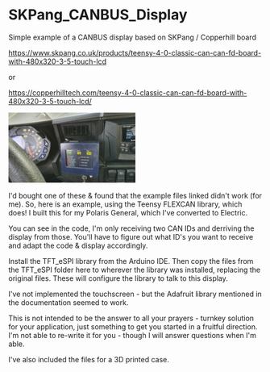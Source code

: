 # SKPang_CANBUS_Display
Simple example of a CANBUS display based on SKPang / Copperhill board

https://www.skpang.co.uk/products/teensy-4-0-classic-can-can-fd-board-with-480x320-3-5-touch-lcd

or

https://copperhilltech.com/teensy-4-0-classic-can-can-fd-board-with-480x320-3-5-touch-lcd/

<img src="https://github.com/SimonRafferty/SKPang_CANBUS_Display/blob/main/image.png" width="50%" height="50%">


I'd bought one of these & found that the example files linked didn't work (for me).  So, here is an example, using the Teensy FLEXCAN library, which does!
I built this for my Polaris General, which I've converted to Electric.

You can see in the code, I'm only receiving two CAN IDs and derriving the display from those.  You'll have to figure out what ID's you want to receive and adapt the code & display accordingly.

Install the TFT_eSPI library from the Arduino IDE.  Then copy the files from the TFT_eSPI folder here to wherever the library was installed, replacing the original files.  These will configure the library to talk to this display.

I've not implemented the touchscreen - but the Adafruit library mentioned in the documentation seemed to work.

This is not intended to be the answer to all your prayers - turnkey solution for your application, just something to get you started in a fruitful direction.
I'm not able to re-write it for you - though I will answer questions when I'm able.

I've also included the files for a 3D printed case.
